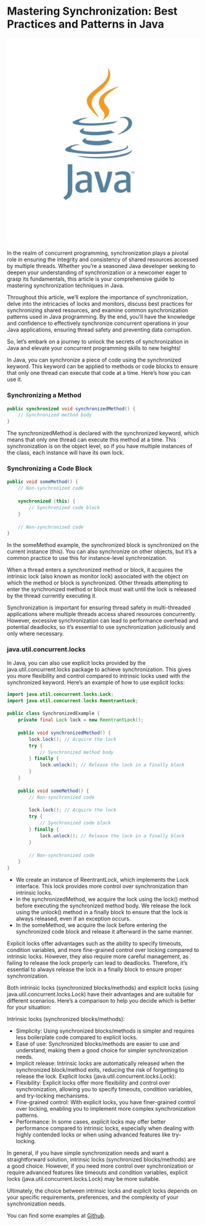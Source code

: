 # Mastering Synchronization: Best Practices and Patterns in Java

![image](source/java.jpeg)

In the realm of concurrent programming, synchronization plays a pivotal role in ensuring the integrity and consistency of shared resources accessed by multiple threads. Whether you’re a seasoned Java developer seeking to deepen your understanding of synchronization or a newcomer eager to grasp its fundamentals, this article is your comprehensive guide to mastering synchronization techniques in Java.

Throughout this article, we’ll explore the importance of synchronization, delve into the intricacies of locks and monitors, discuss best practices for synchronizing shared resources, and examine common synchronization patterns used in Java programming. By the end, you’ll have the knowledge and confidence to effectively synchronize concurrent operations in your Java applications, ensuring thread safety and preventing data corruption.

So, let’s embark on a journey to unlock the secrets of synchronization in Java and elevate your concurrent programming skills to new heights!

In Java, you can synchronize a piece of code using the synchronized keyword. This keyword can be applied to methods or code blocks to ensure that only one thread can execute that code at a time. Here’s how you can use it.

### Synchronizing a Method

```java
public synchronized void synchronizedMethod() {
    // Synchronized method body
}
```

The synchronizedMethod is declared with the synchronized keyword, which means that only one thread can execute this method at a time. This synchronization is on the object level, so if you have multiple instances of the class, each instance will have its own lock.

### Synchronizing a Code Block

```java
public void someMethod() {
    // Non-synchronized code
    
    synchronized (this) {
        // Synchronized code block
    }
    
    // Non-synchronized code
}
```

In the someMethod example, the synchronized block is synchronized on the current instance (this). You can also synchronize on other objects, but it’s a common practice to use this for instance-level synchronization.

When a thread enters a synchronized method or block, it acquires the intrinsic lock (also known as monitor lock) associated with the object on which the method or block is synchronized. Other threads attempting to enter the synchronized method or block must wait until the lock is released by the thread currently executing it.

Synchronization is important for ensuring thread safety in multi-threaded applications where multiple threads access shared resources concurrently. However, excessive synchronization can lead to performance overhead and potential deadlocks, so it’s essential to use synchronization judiciously and only where necessary.

### java.util.concurrent.locks
In Java, you can also use explicit locks provided by the java.util.concurrent.locks package to achieve synchronization. This gives you more flexibility and control compared to intrinsic locks used with the synchronized keyword. Here’s an example of how to use explicit locks:

```java
import java.util.concurrent.locks.Lock;
import java.util.concurrent.locks.ReentrantLock;

public class SynchronizedExample {
    private final Lock lock = new ReentrantLock();

    public void synchronizedMethod() {
        lock.lock(); // Acquire the lock
        try {
            // Synchronized method body
        } finally {
            lock.unlock(); // Release the lock in a finally block
        }
    }

    public void someMethod() {
        // Non-synchronized code

        lock.lock(); // Acquire the lock
        try {
            // Synchronized code block
        } finally {
            lock.unlock(); // Release the lock in a finally block
        }

        // Non-synchronized code
    }
}
```

- We create an instance of ReentrantLock, which implements the Lock interface. This lock provides more control over synchronization than intrinsic locks.
- In the synchronizedMethod, we acquire the lock using the lock() method before executing the synchronized method body. We release the lock using the unlock() method in a finally block to ensure that the lock is always released, even if an exception occurs.
- In the someMethod, we acquire the lock before entering the synchronized code block and release it afterward in the same manner.

Explicit locks offer advantages such as the ability to specify timeouts, condition variables, and more fine-grained control over locking compared to intrinsic locks. However, they also require more careful management, as failing to release the lock properly can lead to deadlocks. Therefore, it’s essential to always release the lock in a finally block to ensure proper synchronization.

Both intrinsic locks (synchronized blocks/methods) and explicit locks (using java.util.concurrent.locks.Lock) have their advantages and are suitable for different scenarios. Here’s a comparison to help you decide which is better for your situation:

Intrinsic locks (synchronized blocks/methods):
- Simplicity: Using synchronized blocks/methods is simpler and requires less boilerplate code compared to explicit locks.
- Ease of use: Synchronized blocks/methods are easier to use and understand, making them a good choice for simpler synchronization needs.
- Implicit release: Intrinsic locks are automatically released when the synchronized block/method exits, reducing the risk of forgetting to release the lock.
  Explicit locks (java.util.concurrent.locks.Lock):
- Flexibility: Explicit locks offer more flexibility and control over synchronization, allowing you to specify timeouts, condition variables, and try-locking mechanisms.
- Fine-grained control: With explicit locks, you have finer-grained control over locking, enabling you to implement more complex synchronization patterns.
- Performance: In some cases, explicit locks may offer better performance compared to intrinsic locks, especially when dealing with highly contended locks or when using advanced features like try-locking.

In general, if you have simple synchronization needs and want a straightforward solution, intrinsic locks (synchronized blocks/methods) are a good choice. However, if you need more control over synchronization or require advanced features like timeouts and condition variables, explicit locks (java.util.concurrent.locks.Lock) may be more suitable.

Ultimately, the choice between intrinsic locks and explicit locks depends on your specific requirements, preferences, and the complexity of your synchronization needs.

You can find some examples at [Github](https://github.com/alxkm/articles/tree/master/src/main/java/org/alx/article/_27_synchronization_java/SynchronizationExample.java).